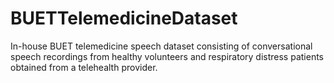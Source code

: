 # BUETTelemedicineDataset
In-house BUET telemedicine speech dataset consisting of conversational speech recordings from healthy volunteers and respiratory distress patients obtained from a telehealth provider.

